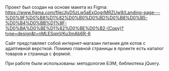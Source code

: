 Проект был создан на основе макета из Figma: https://www.figma.com/file/JIyD5zLw5aExGogrMRZUw9/Landing-page---%D0%9F%D0%B8%D1%82%D0%B0%D0%BD%D0%B8%D0%B5-%D0%B4%D0%BB%D1%8F-%D0%BA%D0%BE%D1%82%D0%BE%D0%B2-(Copy)?type=design&t=nMLESqmVKu3mAb6R-6
 
Сайт представляет собой интернет-магазин питания для котов с адаптивной версткой. Помимо главной страницы в проекте есть каталог товаров и страница с формой.

При работе были использованы: методология БЭМ, библиотека jQuery.
